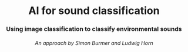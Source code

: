 <center> <h1> AI for sound classification</h1> </center>
<center> <h3> Using image classification to classify environmental sounds</h3> </center>
<center> <h6>An approach by Simon Burmer and Ludwig Horn</h6> </center>
